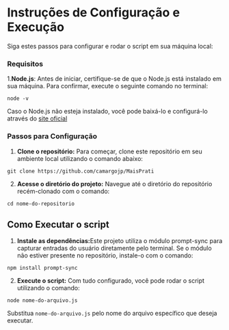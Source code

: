 # Instruções de Configuração e Execução

Siga estes passos para configurar e rodar o script em sua máquina local:

### Requisitos

1.<strong>Node.js</strong>: Antes de iniciar, certifique-se de que o Node.js está instalado em sua máquina. Para confirmar, execute o seguinte comando no terminal:
```
node -v
```
Caso o Node.js não esteja instalado, você pode baixá-lo e configurá-lo através do [site oficial](https://nodejs.org/)

### Passos para Configuração

1. <strong>Clone o repositório:</strong> Para começar, clone este repositório em seu ambiente local utilizando o comando abaixo:
```
git clone https://github.com/camargojp/MaisPrati
```
2. <strong>Acesse o diretório do projeto:</strong> Navegue até o diretório do repositório recém-clonado com o comando:
```
cd nome-do-repositorio
```
## Como Executar o script

1. <strong>Instale as dependências:</strong>Este projeto utiliza o módulo prompt-sync para capturar entradas do usuário diretamente pelo terminal. Se o módulo não estiver presente no repositório, instale-o com o comando:
```
npm install prompt-sync
```
2. <strong>Execute o script:</strong> Com tudo configurado, você pode rodar o script utilizando o comando:
```
node nome-do-arquivo.js
```
Substitua `nome-do-arquivo.js` pelo nome do arquivo específico que deseja executar.